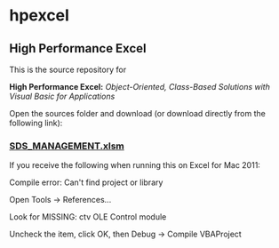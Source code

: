 # hpexcel
## High Performance Excel

This is the source repository for

**High Performance Excel:** *Object-Oriented, Class-Based Solutions with Visual Basic for Applications*

Open the sources folder and download (or download directly from the following link):

### [SDS_MANAGEMENT.xlsm](https://github.com/kratner/hpexcel/blob/master/sources/SDS_MANAGEMENT.xlsm)

If you receive the following when running this on Excel for Mac 2011:

Compile error:
Can't find project or library

Open Tools -> References...

Look for MISSING: ctv OLE Control module

Uncheck the item, click OK, then Debug -> Compile VBAProject

